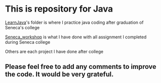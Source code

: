 <h1>This is repository for Java</h1>
<p><a href="https://github.com/zcoder83/java/tree/master/LearnJava" alt="learning java">LearnJava</a>'s folder is where I practice java coding after graduation of Seneca's college</p>
<p><a href="https://github.com/zcoder83/java/tree/master/Seneca_workshop" alt="workshop assignment">Seneca_workshop</a> is what I have done with all assignment I completed during Seneca college</p>
<p>Others are each project I have done after college</p>
<h2>Please feel free to add any comments to improve the code. It would be very grateful.<h2>


